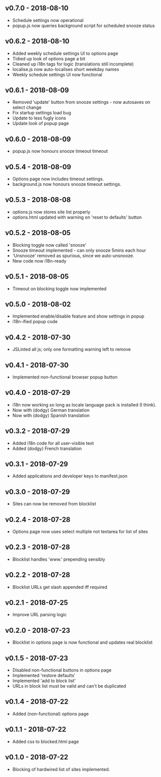 ## v0.7.0 - 2018-08-10
* Schedule settings now operational
* popup.js now queries background script for scheduled snooze status

## v0.6.2 - 2018-08-10
* Added weekly schedule settings UI to options page
* Tidied up look of options page a bit
* Cleaned up i18n tags for logic (translations still incomplete)
* localise.js now auto-localises short weekday names
* Weekly schedule settings UI now functional

## v0.6.1 - 2018-08-09
* Removed 'update' button from snooze settings - now autosaves on select change
* Fix startup settings load bug
* Update to less fugly icons
* Update look of popup page

## v0.6.0 - 2018-08-09
* popup.js now honours snooze timeout timeout

## v0.5.4 - 2018-08-09
* Options page now includes timeout settings.
* background.js now honours snooze timeout settings.

## v0.5.3 - 2018-08-08
* options.js now stores site list properly
* options.html updated with warning on 'reset to defaults' button

## v0.5.2 - 2018-08-05
* Blocking toggle now called 'snooze'
* Snooze timeout implemented - can only snooze 5mins each hour
* 'Unsnooze' removed as spurious, since we auto-unsnooze.
* New code now i18n-ready

## v0.5.1 - 2018-08-05
* Timeout on blocking toggle now implemented

## v0.5.0 - 2018-08-02
* Implemented enable/disable feature and show settings in popup
* i18n-ified popup code

## v0.4.2 - 2018-07-30
* JSLinted all js; only one formatting warning left to remove

## v0.4.1 - 2018-07-30
* Implemented non-functional browser popup button

## v0.4.0 - 2018-07-29
* i18n now working so long as locale language pack is installed (I think).
* Now with (dodgy) German translation
* Now with (dodgy) Spanish translation

## v0.3.2 - 2018-07-29
* Added i18n code for all user-visible text
* Added (dodgy) French translation

## v0.3.1 - 2018-07-29
* Added applications and developer keys to manifest.json

## v0.3.0 - 2018-07-29
* Sites can now be removed from blocklist

## v0.2.4 - 2018-07-28
* Options page now uses select multiple not textarea for list of sites

## v0.2.3 - 2018-07-28
* Blocklist handles 'www.' prepending sensibly

## v0.2.2 - 2018-07-28
* Blocklist URLs get slash appended iff required

## v0.2.1 - 2018-07-25
* Improve URL parsing logic

## v0.2.0 - 2018-07-23
* Blocklist in options page is now functional and updates real blocklist

## v0.1.5 - 2018-07-23
* Disabled non-functional buttons in options page
* Implemented 'restore defaults'
* Implemented 'add to block list'
* URLs in block list must be valid and can't be duplicated

## v0.1.4 - 2018-07-22
* Added (non-functional) options page

## v0.1.1 - 2018-07-22
* Added css to blocked.html page

## v0.1.0 - 2018-07-22
* Blocking of hardwired list of sites implemented.
